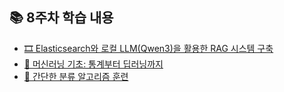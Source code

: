 ## 📚 8주차 학습 내용

- [🎞️ Elasticsearch와 로컬 LLM(Qwen3)을 활용한 RAG 시스템 구축](./33_day.md)
- [🤖 머신러닝 기초: 통계부터 딥러닝까지](./34_day.md)
- [🧠 간단한 분류 알고리즘 훈련](./35_day.md)